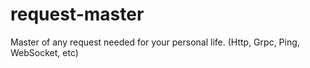# request-master
Master of any request needed for your personal life. (Http, Grpc, Ping, WebSocket, etc)
